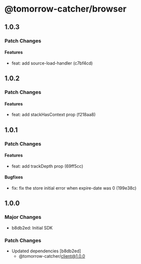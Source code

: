 # @tomorrow-catcher/browser

## 1.0.3

### Patch Changes

#### Features

- feat: add source-load-handler (c7bf4cd)

## 1.0.2

### Patch Changes

#### Features

- feat: add stackHasContext prop (f218aa8)

## 1.0.1

### Patch Changes

#### Features

- feat: add trackDepth prop (69ff5cc)

#### Bugfixes

- fix: fix the store initial error when expire-date was 0 (199e38c)

## 1.0.0

### Major Changes

- b8db2ed: Initial SDK

### Patch Changes

- Updated dependencies [b8db2ed]
  - @tomorrow-catcher/client@1.0.0
